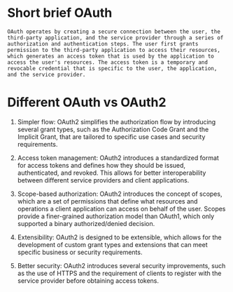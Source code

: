 # Short brief OAuth

	OAuth operates by creating a secure connection between the user, the third-party application, and the service provider through a series of authorization and authentication steps. The user first grants permission to the third-party application to access their resources, which generates an access token that is used by the application to access the user's resources. The access token is a temporary and revocable credential that is specific to the user, the application, and the service provider.

# Different OAuth vs OAuth2

1.  Simpler flow: OAuth2 simplifies the authorization flow by introducing several grant types, such as the Authorization Code Grant and the Implicit Grant, that are tailored to specific use cases and security requirements.
    
2.  Access token management: OAuth2 introduces a standardized format for access tokens and defines how they should be issued, authenticated, and revoked. This allows for better interoperability between different service providers and client applications.
    
3.  Scope-based authorization: OAuth2 introduces the concept of scopes, which are a set of permissions that define what resources and operations a client application can access on behalf of the user. Scopes provide a finer-grained authorization model than OAuth1, which only supported a binary authorized/denied decision.
    
4.  Extensibility: OAuth2 is designed to be extensible, which allows for the development of custom grant types and extensions that can meet specific business or security requirements.
    
5.  Better security: OAuth2 introduces several security improvements, such as the use of HTTPS and the requirement of clients to register with the service provider before obtaining access tokens.